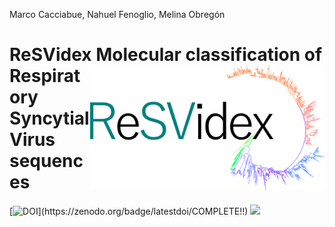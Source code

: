 Marco Cacciabue, Nahuel Fenoglio, Melina Obregón

<!-- README.md is generated from README.Rmd. Please edit that file -->

# **ReSVidex** <img src='man/figures/ReSVidex.png' style="float:right; height:200px;" /> Molecular classification of Respiratory Syncytial Virus sequences

<!-- badges: start -->

[![DOI](https://zenodo.org/badge/COMPLETE!!)](https://zenodo.org/badge/latestdoi/COMPLETE!!)
[![](https://img.shields.io/badge/lifecycle-experimental-orange.svg)](https://www.tidyverse.org/lifecycle/#experimental)

<!-- badges: end -->

